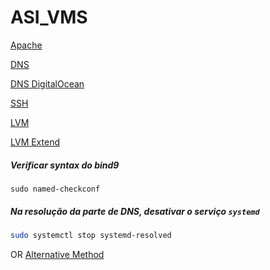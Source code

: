 # ASI_VMS
[Apache](https://ubuntu.com/server/docs/web-servers-apache)

[DNS](https://ubuntu.com/server/docs/service-domain-name-service-dns)

[DNS DigitalOcean](https://www.digitalocean.com/community/tutorials/how-to-configure-bind-as-a-private-network-dns-server-on-ubuntu-20-04)

[SSH](https://www.ssh.com/academy/ssh/copy-id#setting-up-public-key-authentication)

[LVM](https://access.redhat.com/documentation/en-us/red_hat_enterprise_linux/7/html/logical_volume_manager_administration/lvm_examples#vol_create_ex)

[LVM Extend](https://access.redhat.com/documentation/en-us/red_hat_enterprise_linux/8/html/configuring_and_managing_logical_volumes/modifying-the-size-of-a-logical-volume_configuring-and-managing-logical-volumes)

##### Verificar syntax do bind9
```
sudo named-checkconf
```

##### Na resolução da parte de DNS, desativar o serviço `systemd`
```sh
sudo systemctl stop systemd-resolved
```

OR [Alternative Method](https://user-images.githubusercontent.com/66122667/215534677-7e9be64f-461f-489c-957a-df47dc1b48c6.png)

